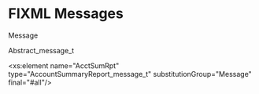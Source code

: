 FIXML Messages
==============

Message

Abstract\_message\_t

&lt;xs:element name="AcctSumRpt" type="AccountSummaryReport\_message\_t" substitutionGroup="Message" final="\#all"/&gt;
